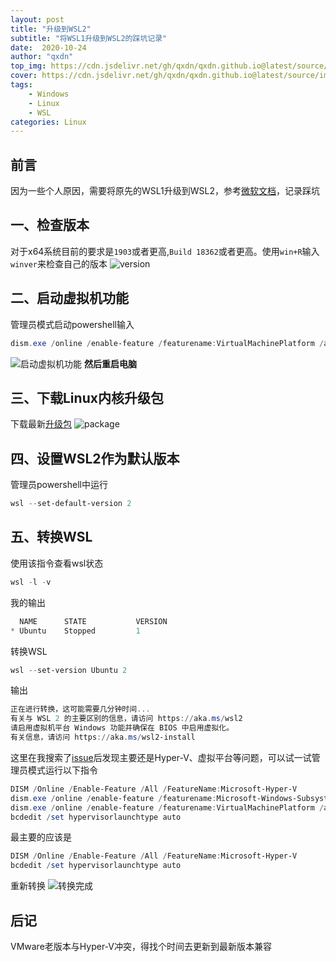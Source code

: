 ```yaml
---
layout: post
title: "升级到WSL2"
subtitle: "将WSL1升级到WSL2的踩坑记录"
date:  2020-10-24
author: "qxdn"
top_img: https://cdn.jsdelivr.net/gh/qxdn/qxdn.github.io@latest/source/images/post-upgradeWSL/bg.png
cover: https://cdn.jsdelivr.net/gh/qxdn/qxdn.github.io@latest/source/images/post-upgradeWSL/bg.png
tags:
    - Windows
    - Linux
    - WSL
categories: Linux
---
```



## 前言
因为一些个人原因，需要将原先的WSL1升级到WSL2，参考[微软文档](https://docs.microsoft.com/zh-cn/windows/wsl/install-win10)，记录踩坑

## 一、检查版本
对于x64系统目前的要求是`1903`或者更高,`Build 18362`或者更高。使用`win+R`输入`winver`来检查自己的版本
![version](/images/post-upgradeWSL/version.png)

## 二、启动虚拟机功能
管理员模式启动powershell输入
```powershell
dism.exe /online /enable-feature /featurename:VirtualMachinePlatform /all /norestart
```
![启动虚拟机功能](/images/post-upgradeWSL/enableVMFeature.png)
**然后重启电脑**

## 三、下载Linux内核升级包

下载最新[升级包](https://wslstorestorage.blob.core.windows.net/wslblob/wsl_update_x64.msi)
![package](/images/post-upgradeWSL/package.png)

## 四、设置WSL2作为默认版本
管理员powershell中运行
```powershell
wsl --set-default-version 2
```

## 五、转换WSL
使用该指令查看wsl状态
```powershell
wsl -l -v
```
我的输出
```powershell
  NAME      STATE           VERSION
* Ubuntu    Stopped         1
```
转换WSL
```powershell
wsl --set-version Ubuntu 2
```
输出
```powershell
正在进行转换，这可能需要几分钟时间...
有关与 WSL 2 的主要区别的信息，请访问 https://aka.ms/wsl2
请启用虚拟机平台 Windows 功能并确保在 BIOS 中启用虚拟化。
有关信息，请访问 https://aka.ms/wsl2-install
```
这里在我搜索了[issue](https://github.com/microsoft/WSL/issues/5363)后发现主要还是Hyper-V、虚拟平台等问题，可以试一试管理员模式运行以下指令
```powershell
DISM /Online /Enable-Feature /All /FeatureName:Microsoft-Hyper-V
dism.exe /online /enable-feature /featurename:Microsoft-Windows-Subsystem-Linux /all /norestart
dism.exe /online /enable-feature /featurename:VirtualMachinePlatform /all /norestart
bcdedit /set hypervisorlaunchtype auto
```
最主要的应该是
```powershell
DISM /Online /Enable-Feature /All /FeatureName:Microsoft-Hyper-V
bcdedit /set hypervisorlaunchtype auto
```

重新转换
![转换完成](/images/post-upgradeWSL/converted.png)

## 后记
VMware老版本与Hyper-V冲突，得找个时间去更新到最新版本兼容

